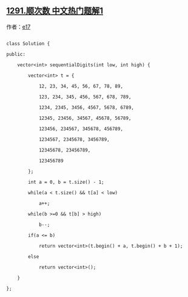 ## [1291.顺次数 中文热门题解1](https://leetcode.cn/problems/sequential-digits/solutions/100000/qiong-ju-jiu-hao-liao-yi-gong-jiu-36ge-shu-by-e17)

作者：[e17](https://leetcode.cn/u/e17)

```
class Solution {
public:
    vector<int> sequentialDigits(int low, int high) {
        vector<int> t = {
            12, 23, 34, 45, 56, 67, 78, 89,
            123, 234, 345, 456, 567, 678, 789,
            1234, 2345, 3456, 4567, 5678, 6789,
            12345, 23456, 34567, 45678, 56789,
            123456, 234567, 345678, 456789,
            1234567, 2345678, 3456789,
            12345678, 23456789,
            123456789
        };
        int a = 0, b = t.size() - 1;
        while(a < t.size() && t[a] < low)
            a++;
        while(b >=0 && t[b] > high)
            b--;
        if(a <= b)
            return vector<int>(t.begin() + a, t.begin() + b + 1);
        else
            return vector<int>();
    }
};
```
